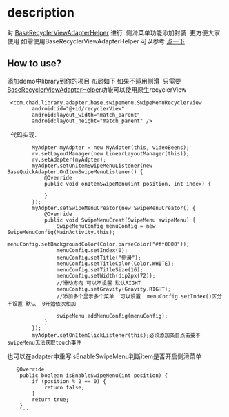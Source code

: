 # description
对 [BaseRecyclerViewAdapterHelper](https://github.com/CymChad/BaseRecyclerViewAdapterHelper) 进行
 侧滑菜单功能添加封装  更方便大家使用
 如需使用BaseRecyclerViewAdapterHelper 可以参考 [点一下](http://www.jianshu.com/p/b343fcff51b0)
 
 ## How to use?
添加demo中library到你的项目
布局如下     如果不适用侧滑  只需要[BaseRecyclerViewAdapterHelper](https://github.com/CymChad/BaseRecyclerViewAdapterHelper)功能可以使用原生recyclerView
```
 <com.chad.library.adapter.base.swipemenu.SwipeMenuRecyclerView
        android:id="@+id/recyclerView"
        android:layout_width="match_parent"
        android:layout_height="match_parent" />
 ```
 
 
代码实现.
```
        MyAdpter myAdpter = new MyAdpter(this, videoBeens);
        rv.setLayoutManager(new LinearLayoutManager(this));
        rv.setAdapter(myAdpter);
        myAdpter.setOnItemSwipeMenuListener(new BaseQuickAdapter.OnItemSwipeMenuListener() {
            @Override
            public void onItemSwipeMenu(int position, int index) {
                
            }
        });
        myAdpter.setSwipeMenuCreator(new SwipeMenuCreator() {
            @Override
            public void SwipeMenuCreat(SwipeMenu swipeMenu) {
                SwipeMenuConfig menuConfig = new SwipeMenuConfig(MainActivity.this);
                menuConfig.setBackgroundColor(Color.parseColor("#ff0000"));
                menuConfig.setIndex(0);
                menuConfig.setTitle("侧滑");
                menuConfig.setTitleColor(Color.WHITE);
                menuConfig.setTitleSize(16);
                menuConfig.setWidth(dip2px(72));
                //滑动方向 可以不设置 默认RIGHT
                menuConfig.setGravity(Gravity.RIGHT);
                //添加多个显示多个菜单  可以设置  menuConfig.setIndex()区分 不设置 默认  0开始依次相加

                swipeMenu.addMenuConfig(menuConfig);
            }
        });
        myAdpter.setOnItemClickListener(this);必须添加条目点击要不swipeMenu无法获取touch事件
```
也可以在adapter中重写isEnableSwipeMenu判断item是否开启侧滑菜单
```
   @Override
    public boolean isEnableSwipeMenu(int position) {
        if (position % 2 == 0) {
            return false;
        }
        return true;
    }
    ```
